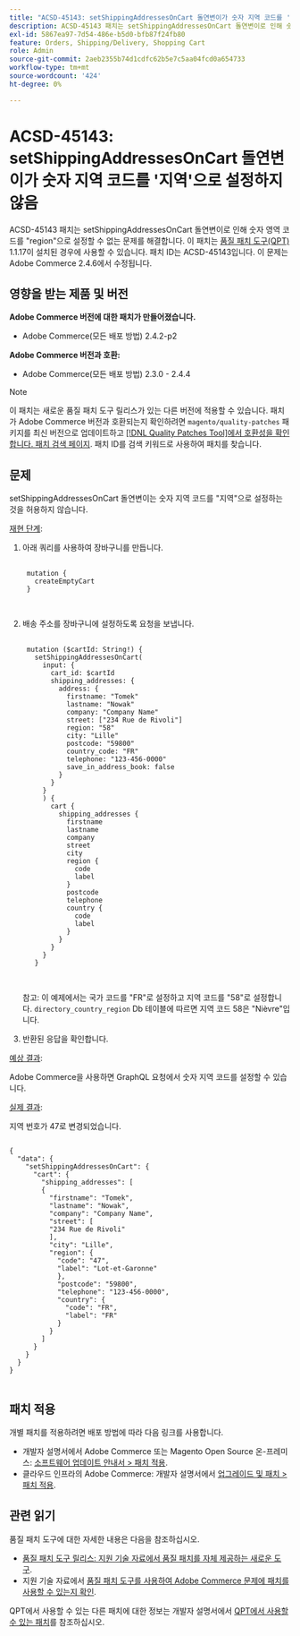 ```yaml
---
title: "ACSD-45143: setShippingAddressesOnCart 돌연변이가 숫자 지역 코드를 '지역'으로 설정하지 않음"
description: ACSD-45143 패치는 setShippingAddressesOnCart 돌연변이로 인해 숫자 영역 코드를 "region"으로 설정할 수 없는 문제를 해결합니다. 이 패치는 [Quality Patches Tool (QPT)](/help/announcements/adobe-commerce-announcements/magento-quality-patches-released-new-tool-to-self-serve-quality-patches.md) 1.1.17이 설치된 경우 사용할 수 있습니다. 패치 ID는 ACSD-45143입니다. 이 문제는 Adobe Commerce 2.4.6에서 수정됩니다.
exl-id: 5867ea97-7d54-486e-b5d0-bfb87f24fb80
feature: Orders, Shipping/Delivery, Shopping Cart
role: Admin
source-git-commit: 2aeb2355b74d1cdfc62b5e7c5aa04fcd0a654733
workflow-type: tm+mt
source-wordcount: '424'
ht-degree: 0%

---
```


# ACSD-45143: setShippingAddressesOnCart 돌연변이가 숫자 지역 코드를 &#39;지역&#39;으로 설정하지 않음

ACSD-45143 패치는 setShippingAddressesOnCart 돌연변이로 인해 숫자 영역 코드를 &quot;region&quot;으로 설정할 수 없는 문제를 해결합니다. 이 패치는 [품질 패치 도구(QPT)](/help/announcements/adobe-commerce-announcements/magento-quality-patches-released-new-tool-to-self-serve-quality-patches.md) 1.1.17이 설치된 경우에 사용할 수 있습니다. 패치 ID는 ACSD-45143입니다. 이 문제는 Adobe Commerce 2.4.6에서 수정됩니다.

## 영향을 받는 제품 및 버전

**Adobe Commerce 버전에 대한 패치가 만들어졌습니다.**

* Adobe Commerce(모든 배포 방법) 2.4.2-p2

**Adobe Commerce 버전과 호환:**

* Adobe Commerce(모든 배포 방법) 2.3.0 - 2.4.4

>[!NOTE]
>
>이 패치는 새로운 품질 패치 도구 릴리스가 있는 다른 버전에 적용할 수 있습니다. 패치가 Adobe Commerce 버전과 호환되는지 확인하려면 `magento/quality-patches` 패키지를 최신 버전으로 업데이트하고 [[!DNL Quality Patches Tool]에서 호환성을 확인합니다. 패치 검색 페이지](https://experienceleague.adobe.com/tools/commerce-quality-patches/index.html). 패치 ID를 검색 키워드로 사용하여 패치를 찾습니다.

## 문제

setShippingAddressesOnCart 돌연변이는 숫자 지역 코드를 &quot;지역&quot;으로 설정하는 것을 허용하지 않습니다.

<u>재현 단계</u>:

1. 아래 쿼리를 사용하여 장바구니를 만듭니다.

   <pre>
    <code class="language-graphql">
    mutation &lbrace;
      createEmptyCart
    &rbrace;
    </code>
    </pre>

1. 배송 주소를 장바구니에 설정하도록 요청을 보냅니다.

   <pre>
    <code class="language-graphql">
    mutation ($cartId: String!) &lbrace;
      setShippingAddressesOnCart(
        input: &lbrace;
          cart_id: $cartId
          shipping_addresses: &lbrace;
            address: &lbrace;
              firstname: "Tomek"
              lastname: "Nowak"
              company: "Company Name"
              street: ["234 Rue de Rivoli"]
              region: "58"
              city: "Lille"
              postcode: "59800"
              country_code: "FR"
              telephone: "123-456-0000"
              save_in_address_book: false
            &rbrace;
          &rbrace;
        &rbrace;
        ) &lbrace;
          cart &lbrace;
            shipping_addresses &lbrace;
              firstname
              lastname
              company
              street
              city
              region &lbrace;
                code
                label
              &rbrace;
              postcode
              telephone
              country &lbrace;
                code
                label
              &rbrace;
            &rbrace;
          &rbrace;
        &rbrace;
      &rbrace;
      </code>
      </pre>

   참고: 이 예제에서는 국가 코드를 &quot;FR&quot;로 설정하고 지역 코드를 &quot;58&quot;로 설정합니다. `directory_country_region` Db 테이블에 따르면 지역 코드 58은 &quot;Nièvre&quot;입니다.

1. 반환된 응답을 확인합니다.

<u>예상 결과</u>:

Adobe Commerce을 사용하면 GraphQL 요청에서 숫자 지역 코드를 설정할 수 있습니다.

<u>실제 결과</u>:

지역 번호가 47로 변경되었습니다.

<pre>
<code class="language-graphql">
&lbrace;
  "data": &lbrace;
    "setShippingAddressesOnCart": &lbrace;
      "cart": &lbrace;
        "shipping_addresses": &lbrack;
        &lbrace;
          "firstname": "Tomek",
          "lastname": "Nowak",
          "company": "Company Name",
          "street": &lbrack;
          "234 Rue de Rivoli"
          &rbrack;,
          "city": "Lille",
          "region": &lbrace;
            "code": "47",
            "label": "Lot-et-Garonne"
            &rbrace;,
            "postcode": "59800",
            "telephone": "123-456-0000",
            "country": &lbrace;
              "code": "FR",
              "label": "FR"
            &rbrace;
          &rbrace;
        &rbrack;
      &rbrace;
    &rbrace;
  &rbrace;
&rbrace;
</code>
</pre>

## 패치 적용

개별 패치를 적용하려면 배포 방법에 따라 다음 링크를 사용합니다.

* 개발자 설명서에서 Adobe Commerce 또는 Magento Open Source 온-프레미스: [소프트웨어 업데이트 안내서 > 패치 적용](https://experienceleague.adobe.com/en/docs/commerce-operations/tools/quality-patches-tool/usage).
* 클라우드 인프라의 Adobe Commerce: 개발자 설명서에서 [업그레이드 및 패치 > 패치 적용](https://experienceleague.adobe.com/en/docs/commerce-cloud-service/user-guide/develop/upgrade/apply-patches).

## 관련 읽기

품질 패치 도구에 대한 자세한 내용은 다음을 참조하십시오.

* [품질 패치 도구 릴리스: 지원 기술 자료에서 품질 패치를 자체 제공하는 새로운 도구](/help/announcements/adobe-commerce-announcements/magento-quality-patches-released-new-tool-to-self-serve-quality-patches.md).
* 지원 기술 자료에서 [품질 패치 도구를 사용하여 Adobe Commerce 문제에 패치를 사용할 수 있는지 확인](/help/support-tools/patches-available-in-qpt-tool/check-patch-for-magento-issue-with-magento-quality-patches.md).

QPT에서 사용할 수 있는 다른 패치에 대한 정보는 개발자 설명서에서 [QPT에서 사용할 수 있는 패치](https://experienceleague.adobe.com/tools/commerce-quality-patches/index.html)를 참조하십시오.
